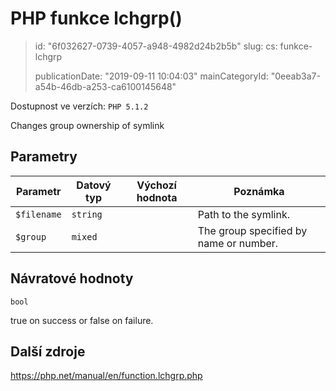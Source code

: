 PHP funkce lchgrp()
===================

> id: "6f032627-0739-4057-a948-4982d24b2b5b"
> slug:
> 	cs: funkce-lchgrp
> 
> publicationDate: "2019-09-11 10:04:03"
> mainCategoryId: "0eeab3a7-a54b-46db-a253-ca6100145648"

Dostupnost ve verzích: `PHP 5.1.2`

Changes group ownership of symlink


Parametry
--------------

| Parametr | Datový typ | Výchozí hodnota | Poznámka |
|-----|-----|-----|-----|
| `$filename` | `string` |  | Path to the symlink. |
| `$group` | `mixed` |  | The group specified by name or number. |


Návratové hodnoty
----------------

`bool`

true on success or false on failure.

Další zdroje
------------

https://php.net/manual/en/function.lchgrp.php
